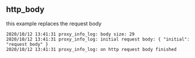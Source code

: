 ## http_body

this example replaces the request body

```
2020/10/12 13:41:31 proxy_info_log: body size: 29
2020/10/12 13:41:31 proxy_info_log: initial request body: { "initial": "request body" }
2020/10/12 13:41:31 proxy_info_log: on http request body finished
```

